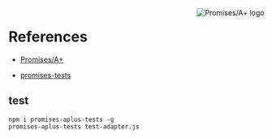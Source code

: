 <a href="https://promisesaplus.com/">
    <img src="https://promisesaplus.com/assets/logo-small.png" alt="Promises/A+ logo"
         title="Promises/A+ 1.0 compliant" align="right" />
</a>

# References

- [Promises/A+](https://promisesaplus.com/)

- [promises-tests](https://github.com/promises-aplus/promises-tests)

## test

```
npm i promises-aplus-tests -g
promises-aplus-tests test-adapter.js
```
